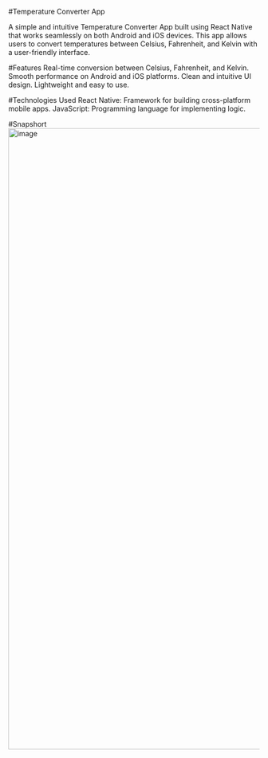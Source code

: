 #Temperature Converter App

A simple and intuitive Temperature Converter App built using React Native that works seamlessly on both Android and iOS devices. This app allows users to convert temperatures between Celsius, Fahrenheit, and Kelvin with a user-friendly interface.

#Features
Real-time conversion between Celsius, Fahrenheit, and Kelvin.
Smooth performance on Android and iOS platforms.
Clean and intuitive UI design.
Lightweight and easy to use.

#Technologies Used
React Native: Framework for building cross-platform mobile apps.
JavaScript: Programming language for implementing logic.

#Snapshort
<img width="1247" alt="image" src="https://github.com/user-attachments/assets/1216bb8c-cf8f-47c7-86ab-1fd6f38ac155" />
